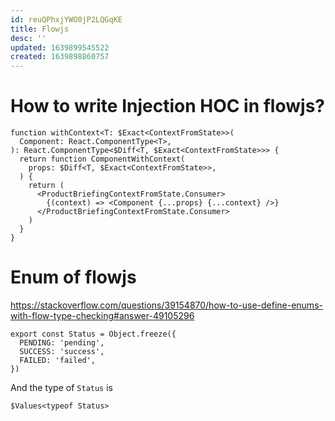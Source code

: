 ```yaml
---
id: reuQPhxjYWO0jP2LQGqKE
title: Flowjs
desc: ''
updated: 1639899545522
created: 1639898860757
---
```


# How to write Injection HOC in flowjs?

```flow
function withContext<T: $Exact<ContextFromState>>(
  Component: React.ComponentType<T>,
): React.ComponentType<$Diff<T, $Exact<ContextFromState>>> {
  return function ComponentWithContext(
    props: $Diff<T, $Exact<ContextFromState>>,
  ) {
    return (
      <ProductBriefingContextFromState.Consumer>
        {(context) => <Component {...props} {...context} />}
      </ProductBriefingContextFromState.Consumer>
    )
  }
}
```

# Enum of flowjs

https://stackoverflow.com/questions/39154870/how-to-use-define-enums-with-flow-type-checking#answer-49105296

```flow
export const Status = Object.freeze({
  PENDING: 'pending',
  SUCCESS: 'success',
  FAILED: 'failed',
})
```

And the type of `Status` is

```flow
$Values<typeof Status>
```
